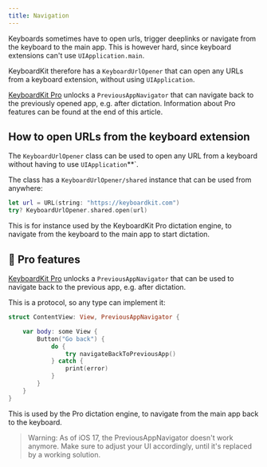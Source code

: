 ```yaml
---
title: Navigation
---
```


Keyboards sometimes have to open urls, trigger deeplinks or navigate from the keyboard to the main app. This is however hard, since keyboard extensions can't use `UIApplication.main`.

KeyboardKit therefore has a ``KeyboardUrlOpener`` that can open any URLs from a keyboard extension, without using `UIApplication`.

[KeyboardKit Pro][Pro] unlocks a `PreviousAppNavigator` that can navigate back to the previously opened app, e.g. after dictation. Information about Pro features can be found at the end of this article.



## How to open URLs from the keyboard extension

The ``KeyboardUrlOpener`` class can be used to open any URL from a keyboard without having to use `UIApplication`**`.

The class has a ``KeyboardUrlOpener/shared`` instance that can be used from anywhere:

```swift
let url = URL(string: "https://keyboardkit.com")
try? KeyboardUrlOpener.shared.open(url)
```

This is for instance used by the KeyboardKit Pro dictation engine, to navigate from the keyboard to the main app to start dictation.



## 👑 Pro features

[KeyboardKit Pro][Pro] unlocks a `PreviousAppNavigator` that can be used to navigate back to the previous app, e.g. after dictation.

This is a protocol, so any type can implement it:

```swift
struct ContentView: View, PreviousAppNavigator {

    var body: some View {
        Button("Go back") {
            do {
                try navigateBackToPreviousApp()
            } catch {
                print(error)
            }
        }
    }
}
```

This is used by the Pro dictation engine, to navigate from the main app back to the keyboard.

> Warning: As of iOS 17, the PreviousAppNavigator doesn't work anymore. Make sure to adjust your UI accordingly, until it's replaced by a working solution.


[Pro]: /pro   
